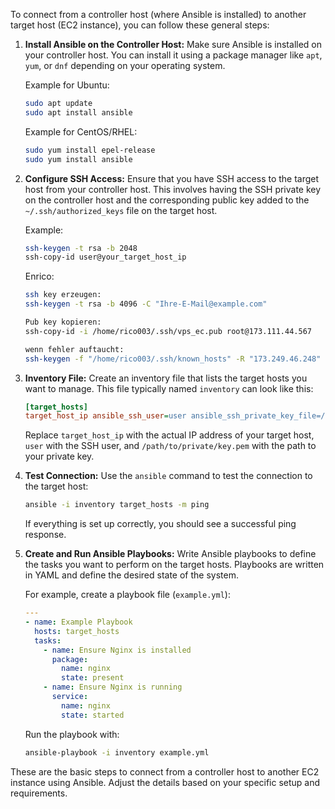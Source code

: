 To connect from a controller host (where Ansible is installed) to another target host (EC2 instance), you can follow these general steps:

1. **Install Ansible on the Controller Host:**
   Make sure Ansible is installed on your controller host. You can install it using a package manager like `apt`, `yum`, or `dnf` depending on your operating system.

   Example for Ubuntu:
   ```bash
   sudo apt update
   sudo apt install ansible
   ```

   Example for CentOS/RHEL:
   ```bash
   sudo yum install epel-release
   sudo yum install ansible
   ```

2. **Configure SSH Access:**
   Ensure that you have SSH access to the target host from your controller host. This involves having the SSH private key on the controller host and the corresponding public key added to the `~/.ssh/authorized_keys` file on the target host.

   Example:
   ```bash
   ssh-keygen -t rsa -b 2048
   ssh-copy-id user@your_target_host_ip
   ```
   Enrico:
   ```bash
   ssh key erzeugen:
   ssh-keygen -t rsa -b 4096 -C "Ihre-E-Mail@example.com"
   
   Pub key kopieren:
   ssh-copy-id -i /home/rico003/.ssh/vps_ec.pub root@173.111.44.567

   wenn fehler auftaucht:
   ssh-keygen -f "/home/rico003/.ssh/known_hosts" -R "173.249.46.248"
   ```

4. **Inventory File:**
   Create an inventory file that lists the target hosts you want to manage. This file typically named `inventory` can look like this:

   ```ini
   [target_hosts]
   target_host_ip ansible_ssh_user=user ansible_ssh_private_key_file=/path/to/private/key.pem
   ```

   Replace `target_host_ip` with the actual IP address of your target host, `user` with the SSH user, and `/path/to/private/key.pem` with the path to your private key.

5. **Test Connection:**
   Use the `ansible` command to test the connection to the target host:

   ```bash
   ansible -i inventory target_hosts -m ping
   ```

   If everything is set up correctly, you should see a successful ping response.

6. **Create and Run Ansible Playbooks:**
   Write Ansible playbooks to define the tasks you want to perform on the target hosts. Playbooks are written in YAML and define the desired state of the system.

   For example, create a playbook file (`example.yml`):

   ```yaml
   ---
   - name: Example Playbook
     hosts: target_hosts
     tasks:
       - name: Ensure Nginx is installed
         package:
           name: nginx
           state: present
       - name: Ensure Nginx is running
         service:
           name: nginx
           state: started
   ```

   Run the playbook with:

   ```bash
   ansible-playbook -i inventory example.yml
   ```

These are the basic steps to connect from a controller host to another EC2 instance using Ansible. Adjust the details based on your specific setup and requirements.
